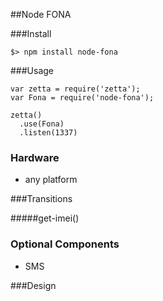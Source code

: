 ##Node FONA

###Install

```
$> npm install node-fona
```

###Usage

```
var zetta = require('zetta');
var Fona = require('node-fona');

zetta()
  .use(Fona)
  .listen(1337)
```

### Hardware

* any platform

###Transitions

#####get-imei()

### Optional Components
* SMS

###Design